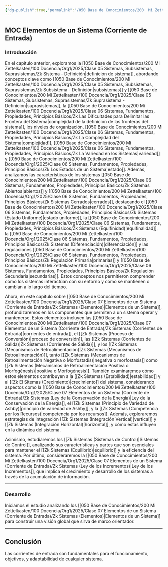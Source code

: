 ```yaml
---
{"dg-publish":true,"permalink":"/050 Base de Conocimientos/200  Mi Zettelkasten/100 Docencia/Org1/2025/Clase 07 Elementos de un Sistema (Corriente de Entrada)/Zk !MOC Elementos de un Sistema (Corriente de Entrada)/","tags":["diagramaCausal","sistema","moc"]}
---
```


## MOC Elementos de un Sistema (Corriente de Entrada)

### Introducción

En el capítulo anterior, exploramos la [[050 Base de Conocimientos/200  Mi Zettelkasten/100 Docencia/Org1/2025/Clase 05 Sistemas, Subsistemas, Suprasistemas/Zk Sistema - Definición\|definición de sistema]], abordando conceptos clave como [[050 Base de Conocimientos/200  Mi Zettelkasten/100 Docencia/Org1/2025/Clase 05 Sistemas, Subsistemas, Suprasistemas/Zk Subsistema - Definición\|subsistemas]] y [[050 Base de Conocimientos/200  Mi Zettelkasten/100 Docencia/Org1/2025/Clase 05 Sistemas, Subsistemas, Suprasistemas/Zk Suprasistema - Definición\|suprasistemas]], la [[050 Base de Conocimientos/200  Mi Zettelkasten/100 Docencia/Org1/2025/Clase 06 Sistemas, Fundamentos, Propiedades, Principios Básicos/Zk Las Dificultades para Delimitar las Frontera del Sistema\|complejidad de la definición de las fronteras del sistema]], los niveles de organización, [[050 Base de Conocimientos/200  Mi Zettelkasten/100 Docencia/Org1/2025/Clase 06 Sistemas, Fundamentos, Propiedades, Principios Básicos/Zk La Complejidad del Sistema\|complejidad]], [[050 Base de Conocimientos/200  Mi Zettelkasten/100 Docencia/Org1/2025/Clase 06 Sistemas, Fundamentos, Propiedades, Principios Básicos/Zk La Variedad en los Sistemas\|variedad]] y [[050 Base de Conocimientos/200  Mi Zettelkasten/100 Docencia/Org1/2025/Clase 06 Sistemas, Fundamentos, Propiedades, Principios Básicos/Zk Los Estados de un Sistema\|estado]]. Además, analizamos las características de los sistemas [[050 Base de Conocimientos/200  Mi Zettelkasten/100 Docencia/Org1/2025/Clase 06 Sistemas, Fundamentos, Propiedades, Principios Básicos/Zk Sistemas Abiertos\|abiertos]] y [[050 Base de Conocimientos/200  Mi Zettelkasten/100 Docencia/Org1/2025/Clase 06 Sistemas, Fundamentos, Propiedades, Principios Básicos/Zk Sistemas Cerrados\|cerrados]], destacando el [[050 Base de Conocimientos/200  Mi Zettelkasten/100 Docencia/Org1/2025/Clase 06 Sistemas, Fundamentos, Propiedades, Principios Básicos/Zk Sistemas (Estado Uniforme)\|estado uniforme]], la [[050 Base de Conocimientos/200  Mi Zettelkasten/100 Docencia/Org1/2025/Clase 06 Sistemas, Fundamentos, Propiedades, Principios Básicos/Zk Sistemas (Equifinidad)\|equifinalidad]], la [[050 Base de Conocimientos/200  Mi Zettelkasten/100 Docencia/Org1/2025/Clase 06 Sistemas, Fundamentos, Propiedades, Principios Básicos/Zk Sistemas (Diferenciación)\|diferenciación]] y las regulaciones [[050 Base de Conocimientos/200  Mi Zettelkasten/100 Docencia/Org1/2025/Clase 06 Sistemas, Fundamentos, Propiedades, Principios Básicos/Zk Regulación Primaria\|primarias]] y [[050 Base de Conocimientos/200  Mi Zettelkasten/100 Docencia/Org1/2025/Clase 06 Sistemas, Fundamentos, Propiedades, Principios Básicos/Zk Regulación Secundaria\|secundarias]]. Estos conceptos nos permitieron comprender cómo los sistemas interactúan con su entorno y cómo se mantienen o cambian a lo largo del tiempo.

Ahora, en este capítulo sobre [[050 Base de Conocimientos/200  Mi Zettelkasten/100 Docencia/Org1/2025/Clase 07 Elementos de un Sistema (Corriente de Entrada)/Zk Sistemas (Elementos)\|Elementos de un Sistema]], profundizaremos en los componentes que permiten a un sistema operar y mantenerse. Estos elementos incluyen las [[050 Base de Conocimientos/200  Mi Zettelkasten/100 Docencia/Org1/2025/Clase 07 Elementos de un Sistema (Corriente de Entrada)/Zk Sistemas (Corrientes de Entrada)\|corrientes de entrada]], el [[Zk Sistemas (Proceso de Conversión)\|proceso de conversión]], las [[Zk Sistemas (Corrientes de Salida)\|Zk Sistemas (Corrientes de Salida)]], y los [[Zk Sistemas (Mecanismos de Retroalimentación)\|Zk Sistemas (Mecanismos de Retroalimentación)]], tanto [[Zk Sistemas (Mecanismos de Retroalimentación Negativa o Morfostadis)\|negativa o morfostasis]] como [[Zk Sistemas (Mecanismos de Retroalimentación Positiva o Morfogénesis)\|positiva o Morfogénesis]]. También examinaremos cómo estos elementos contribuyen a la [[Zk Sistemas (Estabilidad)\|estabilidad]] y al [[Zk El Sitemas (Crecimiento)\|crecimiento]] del sistema, considerando aspectos como la [[050 Base de Conocimientos/200  Mi Zettelkasten/100 Docencia/Org1/2025/Clase 07 Elementos de un Sistema (Corriente de Entrada)/Zk Sistemas (Ley de la Conservación de la Energía)\|Ley de la Conservación de la Energía]], el [[Zk Sistemas (Principio de Variedad de Ashby)\|principio de variedad de Ashby]], y la [[Zk Sistemas (Competencia por los Recursos)\|competencia por los recursos]]. Además, exploraremos estrategias de integración [[Zk Sistemas (Integración Vertical)\|vertical]] y [[Zk Sistemas (Integración Horizontal)\|horizontal]], y cómo estas influyen en la dinámica del sistema.

Asimismo, estudiaremos los [[Zk Sistemas (Sistemas de Control)\|Sistemas de Control]], analizando sus características y partes que son esenciales para mantener el [[Zk Sistemas (Equilibrio)\|equilibrio]] y la eficiencia del sistema. Por último, consideraremos la [[050 Base de Conocimientos/200  Mi Zettelkasten/100 Docencia/Org1/2025/Clase 07 Elementos de un Sistema (Corriente de Entrada)/Zk Sistemas (Ley de los Incrementos)\|Ley de los Incrementos]], que implica el crecimiento y desarrollo de los sistemas a través de la acumulación de información.

----
### Desarrollo

Iniciamos el estudio analizando los [[050 Base de Conocimientos/200  Mi Zettelkasten/100 Docencia/Org1/2025/Clase 07 Elementos de un Sistema (Corriente de Entrada)/Zk Sistemas (Elementos)\|Elementos de un Sistema]] para construir una visión global que sirva de marco orientador.

---
## Conclusión

Las corrientes de entrada son fundamentales para el funcionamiento, objetivos, y adaptabilidad de cualquier sistema.
